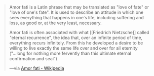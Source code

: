
> Amor fati is a Latin phrase that may be translated as "love of fate" or "love of one's fate". It is used to describe an attitude in which one sees everything that happens in one's life, including suffering and loss, as good or, at the very least, necessary.
>
> Amor fati is often associated with what [[Friedrich Nietzsche]] called "eternal recurrence", the idea that, over an infinite period of time, everything recurs infinitely. From this he developed a desire to be willing to live exactly the same life over and over for all eternity ("...long for nothing more fervently than this ultimate eternal confirmation and seal”)
>
> —via [Amor fati - Wikipedia](https://en.wikipedia.org/wiki/Amor_fati)
